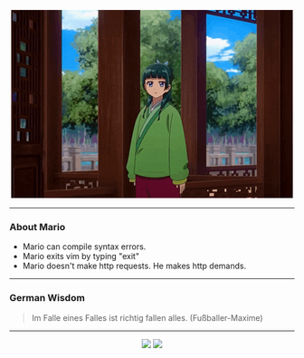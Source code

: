 <p align="center">
  <img src="assets/maomao.gif" />
</p>

---

### About Mario
- Mario can compile syntax errors.
- Mario exits vim by typing "exit"
- Mario doesn't make http requests. He makes http demands.

---

### German Wisdom
> Im Falle eines Falles ist richtig fallen alles. (Fußballer-Maxime)

---

<p align="center">
  <a>
    <img height="180em" src="https://github-readme-stats-eight-theta.vercel.app/api?username=Torfkopp&show_icons=true&theme=dark&include_all_commits=true&count_private=true"/>
  </a>
  <a href="https://github.com/Torfkopp?tab=repositories">
    <img height="180em" src="https://github-readme-stats-eight-theta.vercel.app/api/top-langs/?username=torfkopp&layout=compact&theme=dark&langs_count=8&hide=java"/>
  </a>
</p>

